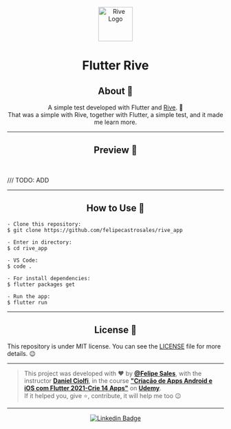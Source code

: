  <p align="center">
      <img src="https://user-images.githubusercontent.com/59374587/94874329-1efc8280-0428-11eb-86b1-356c089f3dea.png" width="80px" alt="Rive Logo"/>
</p>

<h1 align="center">Flutter Rive</h1>

<h2 align="center">About 📖</h2>
   
<p align="center">   
   A simple test developed with Flutter and <a href="https://rive.app/explore/popular/trending/all">Rive</a>. 💙<br>
   That was a simple with Rive, together with Flutter, a simple test, and it made me learn more.
</p>

---

<h2 align="center">Preview 📱</h2><br>

/// TODO: ADD

---

<h2 align="center">How to Use 🤔</h2>

   ```   
   - Clone this repository:
   $ git clone https://github.com/felipecastrosales/rive_app

   - Enter in directory:
   $ cd rive_app

   - VS Code:
   $ code .

   - For install dependencies:
   $ flutter packages get

   - Run the app: 
   $ flutter run
   ```

---

<h2 align="center">License 📝</h2>

   This repository is under MIT license. You can see the [LICENSE](https://github.com/felipecastrosales/rive_app/blob/master/LICENSE) file for more details. 😉

   ---

   >This project was developed with ❤️ by **[@Felipe Sales](https://www.linkedin.com/in/felipecastrosales/)**, with the instructor **[Daniel Ciolfi](https://linkedin.com/in/danielciolfi)**, in the course  **["Criação de Apps Android e iOS com Flutter 2021-Crie 14 Apps"](https://www.udemy.com/course/curso-completo-flutter-app-android-ios/?referralCode=1355952A966260D40D18)** on **[Udemy](https://www.udemy.com/)**.<br>
   If it helped you, give ⭐, contribute, it will help me too 😉

---

   <div align="center">

   [![Linkedin Badge](https://img.shields.io/badge/-Felipe%20Sales-292929?style=flat-square&logo=Linkedin&logoColor=white&link=https://www.linkedin.com/in/felipecastrosales/)](https://www.linkedin.com/in/felipecastrosales/)

   </div>
